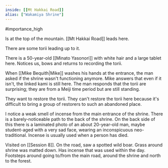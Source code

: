```yaml
---
inside: [[Mt Hakkai Road]]
alias: ["Wakamiya Shrine"]
---
```

#importance_high 

Is at the top of the mountain. [[Mt Hakkai Road]] leads here.

There are some torii leading up to it.

There is a 50-year-old [[Minato Yasonori]] with white hair and a large tablet here. Notices us, bows and returns to recording the torii.

When [[Mike Bequith|Mike]] washes his hands at the entrance, the man asked if the shrine wasn't functioning anymore.
Mike answers that even if it isn't, the linked kami is still here.
The man responds that the torii are surprising; they are from a Meiji time period but are still standing.

They want to restore the torii. They can't restore the torii here because it's difficult to bring a group of restorers to such an abandoned place.

I notice a weak smell of incense from the main entrance of the shrine.
There is a barely-noticeable path to the back of the shrine.
On the back side of this there is a laminated photo of an about 20-year-old man, maybe student-aged with a very sad face, wearing an inconspicuous neo-traditional.
Incense is usually used when a person has died.


Visited on [[Session 8]]. On the road, saw a spotted wild boar.
Grass around shrine was matted down. Has incense that was used within the day. Footsteps around going to/from the main road, around the shrine and north to the forest.